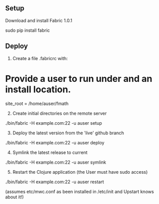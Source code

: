 
Setup
-----
Download and install Fabric 1.0.1

sudo pip install fabric

Deploy
------
1. Create a file .fabricrc with:

# Provide a user to run under and an install location.
site_root = /home/auser/fmath


2. Create initial directories on the remote server

./bin/fabric -H example.com:22 -u auser setup 

3. Deploy the latest version from the 'live' github branch

./bin/fabric -H example.com:22 -u auser deploy

4. Symlink the latest release to current

./bin/fabric -H example.com:22 -u auser symlink 

5. Restart the Clojure application (the User must have sudo access)

./bin/fabric -H example.com:22 -u auser restart

(assumes etc/mwc.conf as been installed in /etc/init and Upstart knows about it!)
